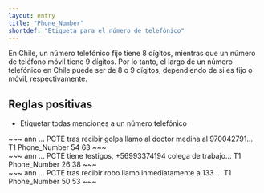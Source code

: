 ```yaml
---
layout: entry
title: "Phone_Number"
shortdef: "Etiqueta para el número de telefónico"
---
```


En Chile, un número telefónico fijo tiene 8 dígitos, mientras que un número de teléfono móvil tiene 9 dígitos. Por lo tanto, el largo de un número telefónico en Chile puede ser de 8 o 9 dígitos, dependiendo de si es fijo o móvil, respectivamente.

## Reglas positivas

* Etiquetar todas menciones a un número telefónico

<div class="annotation-correct" markdown="1">
~~~ ann
... PCTE tras recibir golpa llamo al doctor medina al 970042791...
T1 Phone_Number 54 63 
~~~
</div>

<div class="annotation-correct" markdown="1">
~~~ ann
... PCTE tiene testigos,  +56993374194 colega de trabajo...
T1 Phone_Number 26 38 
~~~
</div>


<div class="annotation-correct" markdown="1">
~~~ ann
... PCTE tras recibir robo llamo inmediatamente a 133 ...
T1 Phone_Number 50 53 
~~~
</div>



